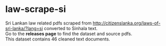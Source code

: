 # law-scrape-si
Sri Lankan law related pdfs scraped from http://citizenslanka.org/laws-of-sri-lanka/?lang=si converted to Sinhala text.<br>
Go to the <b>releases page</b> to find the dataset and source pdfs.<br>
This dataset contains 46 cleaned text documents.
